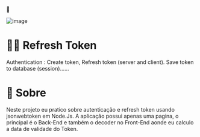 
👮‍


<p align=center >
  
![image](https://user-images.githubusercontent.com/69175890/166086195-e4543c38-68bc-4abc-9a93-e82d3d8550bb.png)
  
</p>

# 👮‍♂️ Refresh Token 
Authentication : Create token, Refresh token (server and client). Save token to database (session)......

# 🎈 Sobre  
Neste projeto eu pratico sobre autenticação e refresh token usando jsonwebtoken em Node.Js. A aplicação possui apenas uma pagina, o principal é o Back-End e também 
o decoder no Front-End aonde eu calculo a data de validade do Token.

